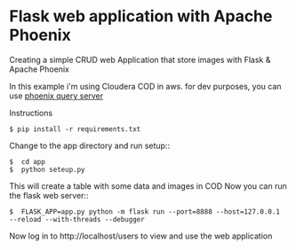 # Flask web application with Apache Phoenix

Creating a simple CRUD web Application that store images with Flask & Apache Phoenix

In this example i'm using Cloudera COD in aws. for dev purposes, you can use [phoenix query server](https://github.com/apache/phoenix-queryserver/tree/master/python-phoenixdb#setting-up-a-development-environment)


Instructions
```
$ pip install -r requirements.txt
```
Change to the app directory and run setup::
```
$  cd app
$  python seteup.py
```
This will create a table with some data and images in COD
Now you can run the flask web server::
```
$  FLASK_APP=app.py python -m flask run --port=8888 --host=127.0.0.1  --reload --with-threads --debugger
```
Now log in to http://localhost/users to view and use the web application
